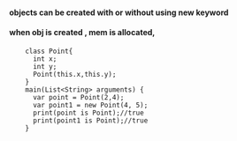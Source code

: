 #### objects can be created with or without using new keyword
#### when obj is created , mem is allocated, 

        class Point{
          int x;
          int y;
          Point(this.x,this.y);
        }
        main(List<String> arguments) {
          var point = Point(2,4);
          var point1 = new Point(4, 5);
          print(point is Point);//true
          print(point1 is Point);//true  
        }
